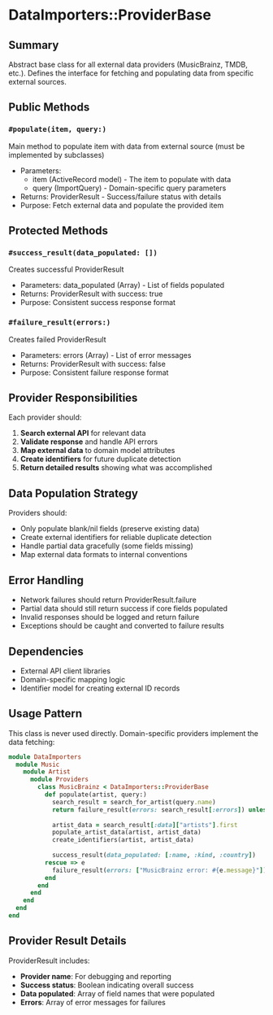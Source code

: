 # DataImporters::ProviderBase

## Summary
Abstract base class for all external data providers (MusicBrainz, TMDB, etc.). Defines the interface for fetching and populating data from specific external sources.

## Public Methods

### `#populate(item, query:)`
Main method to populate item with data from external source (must be implemented by subclasses)
- Parameters:
  - item (ActiveRecord model) - The item to populate with data
  - query (ImportQuery) - Domain-specific query parameters
- Returns: ProviderResult - Success/failure status with details
- Purpose: Fetch external data and populate the provided item

## Protected Methods

### `#success_result(data_populated: [])`
Creates successful ProviderResult
- Parameters: data_populated (Array<Symbol>) - List of fields populated
- Returns: ProviderResult with success: true
- Purpose: Consistent success response format

### `#failure_result(errors:)`
Creates failed ProviderResult
- Parameters: errors (Array<String>) - List of error messages
- Returns: ProviderResult with success: false
- Purpose: Consistent failure response format

## Provider Responsibilities
Each provider should:
1. **Search external API** for relevant data
2. **Validate response** and handle API errors
3. **Map external data** to domain model attributes
4. **Create identifiers** for future duplicate detection
5. **Return detailed results** showing what was accomplished

## Data Population Strategy
Providers should:
- Only populate blank/nil fields (preserve existing data)
- Create external identifiers for reliable duplicate detection
- Handle partial data gracefully (some fields missing)
- Map external data formats to internal conventions

## Error Handling
- Network failures should return ProviderResult.failure
- Partial data should still return success if core fields populated
- Invalid responses should be logged and return failure
- Exceptions should be caught and converted to failure results

## Dependencies
- External API client libraries
- Domain-specific mapping logic
- Identifier model for creating external ID records

## Usage Pattern
This class is never used directly. Domain-specific providers implement the data fetching:

```ruby
module DataImporters
  module Music
    module Artist
      module Providers
        class MusicBrainz < DataImporters::ProviderBase
          def populate(artist, query:)
            search_result = search_for_artist(query.name)
            return failure_result(errors: search_result[:errors]) unless search_result[:success]
            
            artist_data = search_result[:data]["artists"].first
            populate_artist_data(artist, artist_data)
            create_identifiers(artist, artist_data)
            
            success_result(data_populated: [:name, :kind, :country])
          rescue => e
            failure_result(errors: ["MusicBrainz error: #{e.message}"])
          end
        end
      end
    end
  end
end
```

## Provider Result Details
ProviderResult includes:
- **Provider name**: For debugging and reporting
- **Success status**: Boolean indicating overall success
- **Data populated**: Array of field names that were populated
- **Errors**: Array of error messages for failures